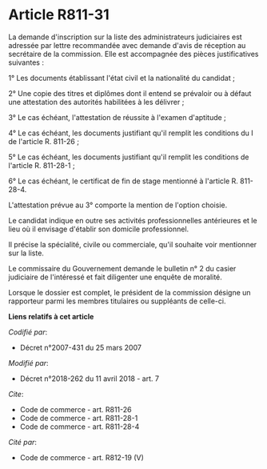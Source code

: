 # Article R811-31

La demande d'inscription sur la liste des administrateurs judiciaires est adressée par lettre recommandée avec demande d'avis
de réception au secrétaire de la commission. Elle est accompagnée des pièces justificatives suivantes :

1° Les documents établissant l'état civil et la nationalité du candidat ;

2° Une copie des titres et diplômes dont il entend se prévaloir ou à défaut une attestation des autorités habilitées à les
délivrer ;

3° Le cas échéant, l'attestation de réussite à l'examen d'aptitude ;

4° Le cas échéant, les documents justifiant qu'il remplit les conditions du I de l'article R. 811-26 ;

5° Le cas échéant, les documents justifiant qu'il remplit les conditions de l'article R. 811-28-1 ;

6° Le cas échéant, le certificat de fin de stage mentionné à l'article R. 811-28-4.

L'attestation prévue au 3° comporte la mention de l'option choisie.

Le candidat indique en outre ses activités professionnelles antérieures et le lieu où il envisage d'établir son domicile
professionnel.

Il précise la spécialité, civile ou commerciale, qu'il souhaite voir mentionner sur la liste.

Le commissaire du Gouvernement demande le bulletin n° 2 du casier judiciaire de l'intéressé et fait diligenter une enquête de
moralité.

Lorsque le dossier est complet, le président de la commission désigne un rapporteur parmi les membres titulaires ou
suppléants de celle-ci.

**Liens relatifs à cet article**

_Codifié par_:

  - Décret n°2007-431 du 25 mars 2007

_Modifié par_:

  - Décret n°2018-262 du 11 avril 2018 - art. 7

_Cite_:

  - Code de commerce - art. R811-26
  - Code de commerce - art. R811-28-1
  - Code de commerce - art. R811-28-4

_Cité par_:

  - Code de commerce - art. R812-19 (V)
